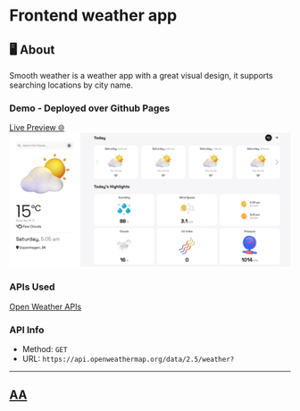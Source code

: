 #  Frontend weather app

## 🖥 About
Smooth weather is a weather app with a great visual design, it supports searching locations by city name. 

### Demo - Deployed over Github Pages 
<a href="https://jkalbasri.github.io/frontend--weather-app/" target="blank" style="margin-bottom:20px;" align="center"> 
Live Preview 🌐
</a>

<a href="https://jkalbasri.github.io/frontend--weather-app/" target="blank" align="center">
  <picture>
    <source media="(prefers-color-scheme: dark)" srcset="static/media/readme.png">
    <img alt="READMEs Screenshot" src="static/media/readme.png">
  </picture>
</a>

### APIs Used
[Open Weather APIs](https://openweathermap.org/)

### API Info
* Method: `GET`
* URL: `https://api.openweathermap.org/data/2.5/weather?`
---
## [AA](http://albasri.dk/)
